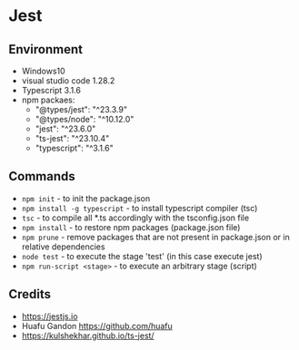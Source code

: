 Jest
=====

Environment
-----------

- Windows10
- visual studio code 1.28.2
- Typescript 3.1.6
- npm packaes:
    - "@types/jest": "^23.3.9"
    - "@types/node": "^10.12.0"
    - "jest": "^23.6.0"
    - "ts-jest": "^23.10.4"
    - "typescript": "^3.1.6"

Commands
--------

- `npm init`   - to init the package.json
- `npm install -g typescript`   - to install typescript compiler (tsc)
- `tsc`   - to compile all *.ts accordingly with the tsconfig.json file
- `npm install`   - to restore npm packages (package.json file)
- `npm prune`   - remove packages that are not present in package.json or in relative dependencies
- `node test`  - to execute the stage 'test' (in this case execute jest)
- `npm run-script <stage>` - to execute an arbitrary stage (script)

Credits
-------

- https://jestjs.io
- Huafu Gandon https://github.com/huafu
- https://kulshekhar.github.io/ts-jest/
